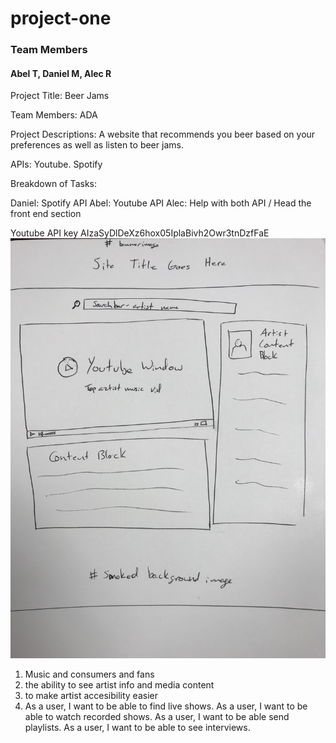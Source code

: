 # project-one

### Team Members
#### Abel T, Daniel M, Alec R

Project Title: Beer Jams 

Team Members: ADA 

Project Descriptions: A website that recommends you beer based on your preferences as well as listen to beer jams.  

APIs: Youtube. Spotify 

Breakdown of Tasks:

Daniel: Spotify API 
Abel: Youtube API 
Alec: Help with both API / Head the front end section

Youtube API key
AIzaSyDlDeXz6hox05IplaBivh2Owr3tnDzfFaE
![alt text](911E9430-D273-4E08-A702-BAA82DA8E6F2.jpeg)



1.  Music and consumers and fans 
2.  the ability to see artist info and media content
3.  to make artist accesibility easier
4.  As a user, I want to be able to find live shows.
    As a user, I want to be able to watch recorded shows.
    As a user, I want to be able send playlists.
    As a user, I want to be able to see interviews.


